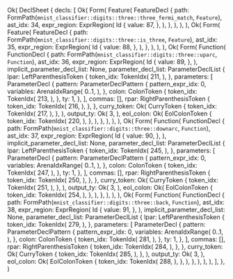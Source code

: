 Ok(
    DeclSheet {
        decls: [
            Ok(
                Form(
                    Feature(
                        FeatureDecl {
                            path: FormPath(`mnist_classifier::digits::three::three_fermi_match`, `Feature`),
                            ast_idx: 34,
                            expr_region: ExprRegion(
                                Id {
                                    value: 87,
                                },
                            ),
                        },
                    ),
                ),
            ),
            Ok(
                Form(
                    Feature(
                        FeatureDecl {
                            path: FormPath(`mnist_classifier::digits::three::is_three`, `Feature`),
                            ast_idx: 35,
                            expr_region: ExprRegion(
                                Id {
                                    value: 88,
                                },
                            ),
                        },
                    ),
                ),
            ),
            Ok(
                Form(
                    Function(
                        FunctionDecl {
                            path: FormPath(`mnist_classifier::digits::three::uparc`, `Function`),
                            ast_idx: 36,
                            expr_region: ExprRegion(
                                Id {
                                    value: 89,
                                },
                            ),
                            implicit_parameter_decl_list: None,
                            parameter_decl_list: ParameterDeclList {
                                lpar: LeftParenthesisToken {
                                    token_idx: TokenIdx(
                                        211,
                                    ),
                                },
                                parameters: [
                                    ParameterDecl {
                                        pattern: ParameterDeclPattern {
                                            pattern_expr_idx: 0,
                                            variables: ArenaIdxRange(
                                                0..1,
                                            ),
                                        },
                                        colon: ColonToken {
                                            token_idx: TokenIdx(
                                                213,
                                            ),
                                        },
                                        ty: 1,
                                    },
                                ],
                                commas: [],
                                rpar: RightParenthesisToken {
                                    token_idx: TokenIdx(
                                        216,
                                    ),
                                },
                            },
                            curry_token: Ok(
                                CurryToken {
                                    token_idx: TokenIdx(
                                        217,
                                    ),
                                },
                            ),
                            output_ty: Ok(
                                3,
                            ),
                            eol_colon: Ok(
                                EolColonToken {
                                    token_idx: TokenIdx(
                                        220,
                                    ),
                                },
                            ),
                        },
                    ),
                ),
            ),
            Ok(
                Form(
                    Function(
                        FunctionDecl {
                            path: FormPath(`mnist_classifier::digits::three::downarc`, `Function`),
                            ast_idx: 37,
                            expr_region: ExprRegion(
                                Id {
                                    value: 90,
                                },
                            ),
                            implicit_parameter_decl_list: None,
                            parameter_decl_list: ParameterDeclList {
                                lpar: LeftParenthesisToken {
                                    token_idx: TokenIdx(
                                        245,
                                    ),
                                },
                                parameters: [
                                    ParameterDecl {
                                        pattern: ParameterDeclPattern {
                                            pattern_expr_idx: 0,
                                            variables: ArenaIdxRange(
                                                0..1,
                                            ),
                                        },
                                        colon: ColonToken {
                                            token_idx: TokenIdx(
                                                247,
                                            ),
                                        },
                                        ty: 1,
                                    },
                                ],
                                commas: [],
                                rpar: RightParenthesisToken {
                                    token_idx: TokenIdx(
                                        250,
                                    ),
                                },
                            },
                            curry_token: Ok(
                                CurryToken {
                                    token_idx: TokenIdx(
                                        251,
                                    ),
                                },
                            ),
                            output_ty: Ok(
                                3,
                            ),
                            eol_colon: Ok(
                                EolColonToken {
                                    token_idx: TokenIdx(
                                        254,
                                    ),
                                },
                            ),
                        },
                    ),
                ),
            ),
            Ok(
                Form(
                    Function(
                        FunctionDecl {
                            path: FormPath(`mnist_classifier::digits::three::back`, `Function`),
                            ast_idx: 38,
                            expr_region: ExprRegion(
                                Id {
                                    value: 91,
                                },
                            ),
                            implicit_parameter_decl_list: None,
                            parameter_decl_list: ParameterDeclList {
                                lpar: LeftParenthesisToken {
                                    token_idx: TokenIdx(
                                        279,
                                    ),
                                },
                                parameters: [
                                    ParameterDecl {
                                        pattern: ParameterDeclPattern {
                                            pattern_expr_idx: 0,
                                            variables: ArenaIdxRange(
                                                0..1,
                                            ),
                                        },
                                        colon: ColonToken {
                                            token_idx: TokenIdx(
                                                281,
                                            ),
                                        },
                                        ty: 1,
                                    },
                                ],
                                commas: [],
                                rpar: RightParenthesisToken {
                                    token_idx: TokenIdx(
                                        284,
                                    ),
                                },
                            },
                            curry_token: Ok(
                                CurryToken {
                                    token_idx: TokenIdx(
                                        285,
                                    ),
                                },
                            ),
                            output_ty: Ok(
                                3,
                            ),
                            eol_colon: Ok(
                                EolColonToken {
                                    token_idx: TokenIdx(
                                        288,
                                    ),
                                },
                            ),
                        },
                    ),
                ),
            ),
        ],
    },
)